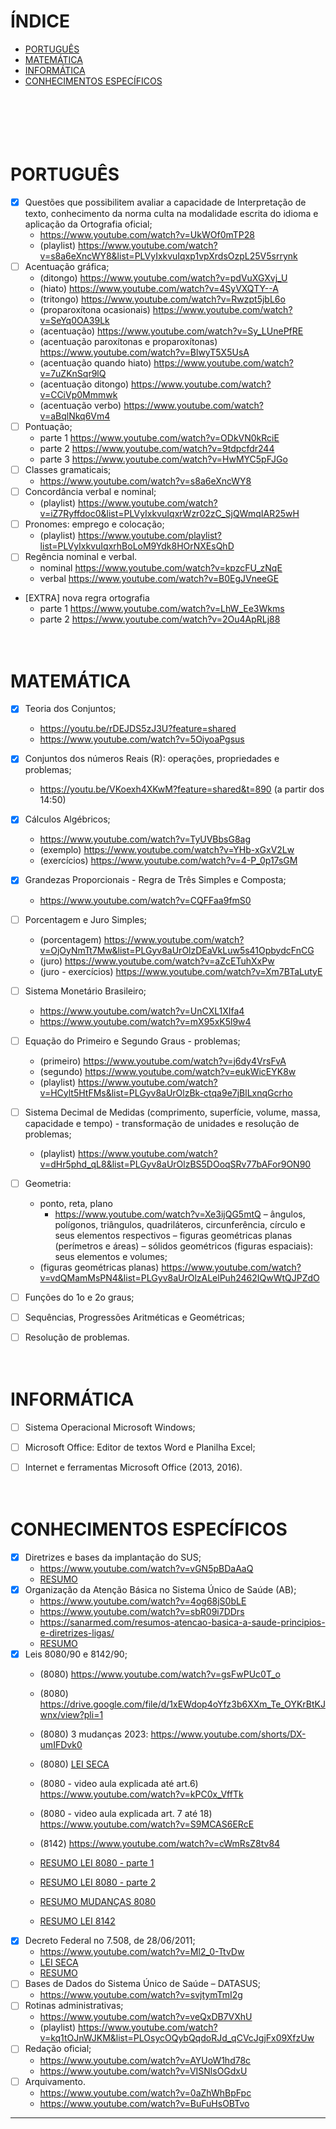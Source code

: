 # ÍNDICE
- [PORTUGUÊS](#português)
- [MATEMÁTICA](#matemática)
- [INFORMÁTICA](#informática)
- [CONHECIMENTOS ESPECÍFICOS](#conhecimentos-específicos)
<br><br><br><br><br><br>


# **PORTUGUÊS**
- [X] Questões que possibilitem avaliar a capacidade de Interpretação de texto, conhecimento da norma culta na modalidade escrita do idioma e aplicação da Ortografia oficial;
  - https://www.youtube.com/watch?v=UkWOf0mTP28
  - (playlist) https://www.youtube.com/watch?v=s8a6eXncWY8&list=PLVyIxkvuIqxp1vpXrdsOzpL25V5srrynk 
- [ ] Acentuação gráfica;
  - (ditongo) https://www.youtube.com/watch?v=pdVuXGXvj_U
  - (hiato) https://www.youtube.com/watch?v=4SyVXQTY--A
  - (tritongo) https://www.youtube.com/watch?v=Rwzpt5jbL6o
  - (proparoxítona ocasionais) https://www.youtube.com/watch?v=SeYq0OA39Lk
  - (acentuação) https://www.youtube.com/watch?v=Sy_LUnePfRE
  - (acentuação paroxítonas e proparoxítonas) https://www.youtube.com/watch?v=BlwyT5X5UsA
  - (acentuação quando hiato) https://www.youtube.com/watch?v=7uZKnSqr9lQ
  - (acentuação ditongo) https://www.youtube.com/watch?v=CCiVp0Mmmwk 
  - (acentuação verbo) https://www.youtube.com/watch?v=aBqlNkq6Vm4
- [ ] Pontuação;
  - parte 1 https://www.youtube.com/watch?v=ODkVN0kRciE
  - parte 2 https://www.youtube.com/watch?v=9tdpcfdr244
  - parte 3 https://www.youtube.com/watch?v=HwMYC5pFJGo
- [ ] Classes gramaticais;
  - https://www.youtube.com/watch?v=s8a6eXncWY8
- [ ] Concordância verbal e nominal;
  - (playlist) https://www.youtube.com/watch?v=iZ7Ryffdoc0&list=PLVyIxkvuIqxrWzr02zC_SjQWmqIAR25wH
- [ ] Pronomes: emprego e colocação;
  - (playlist) https://www.youtube.com/playlist?list=PLVyIxkvuIqxrhBoLoM9Ydk8HOrNXEsQhD
- [ ] Regência nominal e verbal.
  - nominal https://www.youtube.com/watch?v=kpzcFU_zNqE
  - verbal https://www.youtube.com/watch?v=B0EgJVneeGE
- [EXTRA] nova regra ortografia
  - parte 1 https://www.youtube.com/watch?v=LhW_Ee3Wkms
  - parte 2 https://www.youtube.com/watch?v=2Ou4ApRLj88
<br><br><br>


# **MATEMÁTICA**
- [X] Teoria dos Conjuntos;
  - https://youtu.be/rDEJDS5zJ3U?feature=shared
  - https://www.youtube.com/watch?v=5OiyoaPgsus
- [X] Conjuntos dos números Reais (R): operações, propriedades e problemas;
  - https://youtu.be/VKoexh4XKwM?feature=shared&t=890 (a partir dos 14:50)
- [X] Cálculos Algébricos;
  - https://www.youtube.com/watch?v=TyUVBbsG8ag
  - (exemplo) https://www.youtube.com/watch?v=YHb-xGxV2Lw 
  - (exercícios) https://www.youtube.com/watch?v=4-P_0p17sGM
- [X] Grandezas Proporcionais - Regra de Três Simples e Composta;
  - https://www.youtube.com/watch?v=CQFFaa9fmS0
- [ ] Porcentagem e Juro Simples;
  - (porcentagem) https://www.youtube.com/watch?v=OjOyNmTt7Mw&list=PLGyv8aUrOlzDEaVkLuw5s41OpbydcFnCG
  - (juro) https://www.youtube.com/watch?v=aZcETuhXxPw
  - (juro - exercícios) https://www.youtube.com/watch?v=Xm7BTaLutyE
- [ ] Sistema Monetário Brasileiro;
  - https://www.youtube.com/watch?v=UnCXL1XIfa4
  - https://www.youtube.com/watch?v=mX95xK5l9w4
- [ ] Equação do Primeiro e Segundo Graus - problemas;
  - (primeiro) https://www.youtube.com/watch?v=j6dy4VrsFvA
  - (segundo) https://www.youtube.com/watch?v=eukWicEYK8w
  - (playlist) https://www.youtube.com/watch?v=HCylt5HtFMs&list=PLGyv8aUrOlzBk-ctqa9e7jBlLxnqGcrho
- [ ] Sistema Decimal de Medidas (comprimento, superfície, volume, massa, capacidade e tempo) - transformação de unidades e resolução de problemas;
  - (playlist) https://www.youtube.com/watch?v=dHr5phd_qL8&list=PLGyv8aUrOlzBS5DOoqSRv77bAFor9ON90
- [ ] Geometria: 
  - ponto, reta, plano 
    - https://www.youtube.com/watch?v=Xe3ijQG5mtQ
  – ângulos, polígonos, triângulos, quadriláteros, circunferência, círculo e seus elementos respectivos – figuras geométricas planas (perímetros e áreas) 
  – sólidos geométricos (figuras espaciais): seus elementos e volumes;
  - (figuras geométricas planas) https://www.youtube.com/watch?v=vdQMamMsPN4&list=PLGyv8aUrOlzALelPuh2462IQwWtQJPZdO
- [ ] Funções do 1o e 2o graus;
- [ ] Sequências, Progressões Aritméticas e Geométricas;
- [ ] Resolução de problemas.
<br><br><br>


# **INFORMÁTICA**
- [ ] Sistema Operacional Microsoft Windows;
- [ ] Microsoft Office: Editor de textos Word e Planilha Excel;
- [ ] Internet e ferramentas Microsoft Office (2013, 2016).
<br><br><br>


# **CONHECIMENTOS ESPECÍFICOS**
- [X] Diretrizes e bases da implantação do SUS;
  - https://www.youtube.com/watch?v=vGN5pBDaAaQ
  - [RESUMO](especifico/sus.md)
- [X] Organização da Atenção Básica no Sistema Único de Saúde (AB);
  - https://www.youtube.com/watch?v=4og68jS0bLE
  - https://www.youtube.com/watch?v=sbR09i7DDrs
  - https://sanarmed.com/resumos-atencao-basica-a-saude-principios-e-diretrizes-ligas/
  - [RESUMO](especifico/ab.md)
- [X] Leis 8080/90 e 8142/90;
  - (8080) https://www.youtube.com/watch?v=gsFwPUc0T_o
  - (8080) https://drive.google.com/file/d/1xEWdop4oYfz3b6XXm_Te_OYKrBtKJwnx/view?pli=1
  - (8080) 3 mudanças 2023: https://www.youtube.com/shorts/DX-umIFDvk0
  - (8080) [LEI SECA](especifico/8080-atualizada.pdf)
  - (8080 - video aula explicada até art.6) https://www.youtube.com/watch?v=kPC0x_VffTk 
  - (8080 - video aula explicada art. 7 até 18)  https://www.youtube.com/watch?v=S9MCAS6ERcE

  - (8142) https://www.youtube.com/watch?v=cWmRsZ8tv84
  - [RESUMO LEI 8080 - parte 1](especifico/lei-8080-parte1.md)
  - [RESUMO LEI 8080 - parte 2](especifico/lei-8080-parte2.md)
  - [RESUMO MUDANÇAS 8080](especifico/8080-mudancas.md)
  - [RESUMO LEI 8142](especifico/8142.md)
- [X] Decreto Federal no 7.508, de 28/06/2011;
  - https://www.youtube.com/watch?v=Ml2_0-TtvDw
  - [LEI SECA](especifico/7508.pdf)
  - [RESUMO](especifico/7508.md)
- [ ] Bases de Dados do Sistema Único de Saúde – DATASUS;
  - https://www.youtube.com/watch?v=svjtymTmI2g
- [ ] Rotinas administrativas;
  - https://www.youtube.com/watch?v=veQxDB7VXhU
  - (playlist) https://www.youtube.com/watch?v=kq1tOJnWJKM&list=PLOsycOQybQqdoRJd_qCVcJgjFx09XfzUw
- [ ] Redação oficial;
  - https://www.youtube.com/watch?v=AYUoW1hd78c
  - https://www.youtube.com/watch?v=VISNlsOGdxU
- [ ] Arquivamento.
  - https://www.youtube.com/watch?v=0aZhWhBpFpc
  - https://www.youtube.com/watch?v=BuFuHsOBTvo


--------------------------------------------------------------------------------------------
